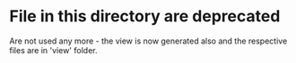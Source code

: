 # File in this directory are deprecated

Are not used any more - the view is now generated also and the
respective files are in 'view' folder.